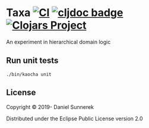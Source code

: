 # Taxa [![CI](https://github.com/kardan/taxa/workflows/CI/badge.svg)](https://github.com/kardan/taxa/actions) [![cljdoc badge](https://cljdoc.org/badge/kardan/taxa)](https://cljdoc.org/d/org.clojars.kardan/taxa/CURRENT) [![Clojars Project](https://img.shields.io/clojars/v/org.clojars.kardan/taxa.svg)](https://clojars.org/org.clojars.kardan/taxa)

An experiment in hierarchical domain logic

## Run unit tests
```
./bin/kaocha unit
```

## License
Copyright © 2019- Daniel Sunnerek

Distributed under the Eclipse Public License version 2.0
